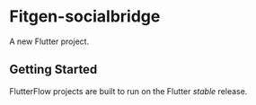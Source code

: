 # Fitgen-socialbridge

A new Flutter project.

## Getting Started

FlutterFlow projects are built to run on the Flutter _stable_ release.
